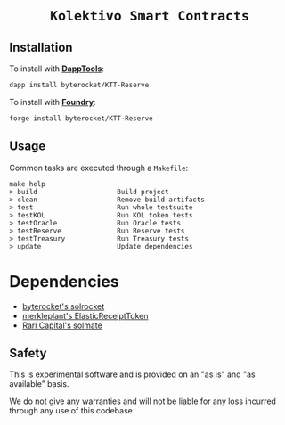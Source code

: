 <h1 align=center><code>
Kolektivo Smart Contracts
</code></h1>

## Installation

To install with [**DappTools**](https://github.com/dapphub/dapptools):

```sh
dapp install byterocket/KTT-Reserve
```

To install with [**Foundry**](https://github.com/gakonst/foundry):

```sh
forge install byterocket/KTT-Reserve
```

## Usage

Common tasks are executed through a `Makefile`:

```
make help
> build                    Build project
> clean                    Remove build artifacts
> test                     Run whole testsuite
> testKOL                  Run KOL token tests
> testOracle               Run Oracle tests
> testReserve              Run Reserve tests
> testTreasury             Run Treasury tests
> update                   Update dependencies
```

# Dependencies

- [byterocket's solrocket](https://github.com/byterocket/solrocket)
- [merkleplant's ElasticReceiptToken](https://github.com/pmerkleplant/elastic-receipt-token)
- [Rari Capital's solmate](https://github.com/rari-capital/solmate)

## Safety

This is experimental software and is provided on an "as is" and
"as available" basis.

We do not give any warranties and will not be liable for any loss incurred
through any use of this codebase.
